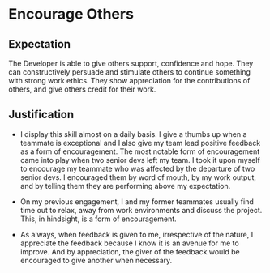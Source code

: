 # Encourage Others
## Expectation
The Developer is able to give others support, confidence and hope. They can constructively persuade and stimulate others to continue something with strong work ethics. They show appreciation for the contributions of others, and give others credit for their work.

## Justification
- I display this skill almost on a daily basis. I give a thumbs up when a teammate is exceptional and I also give my team lead positive feedback as a form of encouragement. The most notable form of encouragement came into play when two senior devs left my team. I took it upon myself to encourage my teammate who was affected by the departure of two senior devs. I encouraged them by word of mouth, by my work output, and by telling them they are performing above my expectation.

- On my previous engagement, I and my former teammates usually find time out to relax, away from work environments and discuss the project. This, in hindsight, is a form of encouragement.

- As always, when feedback is given to me, irrespective of the nature, I appreciate the feedback because I know it is an avenue for me to improve. And by appreciation, the giver of the feedback would be encouraged to give another when necessary.

